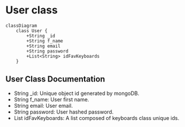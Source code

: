 # User class
```mermaid
classDiagram
    class User {
        +String _id  
        +String f_name
        +String email
        +String password
        +List<String> idFavKeyboards
    }
```

## User Class Documentation 
* String _id: Unique object id generated by mongoDB.
* String f_name: User first name.
* String email: User email.
* String password: User hashed password.
 * List<String> idFavKeyboards: A list composed of keyboards class unique ids.

